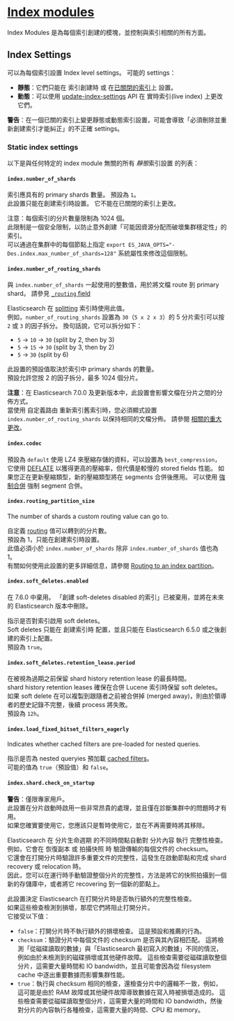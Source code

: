 # [Index modules](https://www.elastic.co/guide/en/elasticsearch/reference/8.5/index-modules.html)

Index Modules 是為每個索引創建的模塊，並控制與索引相關的所有方面。

## Index Settings

可以為每個索引設置 Index level settings。 可能的 settings：

* **靜態**：它們只能在 索引創建時 或 在[已關閉的索引](https://www.elastic.co/guide/en/elasticsearch/reference/8.5/indices-open-close.html)上 設置。
* **動態**：可以使用 [update-index-settings](https://www.elastic.co/guide/en/elasticsearch/reference/8.5/indices-update-settings.html) API 在 實時索引(live index) 上更改它們。

**警告**：在一個已關的索引上變更靜態或動態索引設置，可能會導致「必須刪除並重新創建索引才能糾正」的不正確 settings。

### Static index settings

以下是與任何特定的 index module 無關的所有 *靜態*索引設置 的列表：

#### `index.number_of_shards`

索引應具有的 primary shards 數量。 預設為 `1`。  
此設置只能在創建索引時設置。 它不能在已關閉的索引上更改。

注意：每個索引的分片數量限制為 1024 個。  
此限制是一個安全限制，以防止意外創建「可能因資源分配而破壞集群穩定性」的索引。  
可以通過在集群中的每個節點上指定 `export ES_JAVA_OPTS="-Des.index.max_number_of_shards=128"` 系統屬性來修改這個限制。

#### `index.number_of_routing_shards`

與 `index.number_of_shards` 一起使用的整數值，用於將文檔 route 到 primary shard。 請參見 [`_routing` field](https://www.elastic.co/guide/en/elasticsearch/reference/8.5/mapping-routing-field.html)

Elasticsearch 在 [splitting](https://www.elastic.co/guide/en/elasticsearch/reference/8.5/indices-split-index.html) 索引時使用此值。  
例如，`number_of_routing_shards` 設置為 `30`（`5 x 2 x 3`）的 5 分片索引可以按 `2` 或 `3` 的因子拆分。
換句話說，它可以拆分如下：

* `5` → `10` → `30` (split by 2, then by 3)
* `5` → `15` → `30` (split by 3, then by 2)
* `5` → `30` (split by 6)

此設置的預設值取決於索引中 primary shards 的數量。  
預設允許您按 2 的因子拆分，最多 1024 個分片。

**注意**：在 Elasticsearch 7.0.0 及更新版本中，此設置會影響文檔在分片之間的分佈方式。  
當使用 自定義路由 重新索引舊索引時，您必須顯式設置 `index.number_of_routing_shards` 以保持相同的文檔分佈。 請參閱 [相關的重大更改](https://www.elastic.co/guide/en/elasticsearch/reference/7.0/breaking-changes-7.0.html#_document_distribution_changes)。

#### `index.codec`

預設為 `default` 使用 LZ4 來壓縮存儲的資料，可以設置為 `best_compression`，它使用 [DEFLATE](https://en.wikipedia.org/wiki/DEFLATE) 以獲得更高的壓縮率，但代價是較慢的 stored fields 性能。
如果您正在更新壓縮類型，新的壓縮類型將在 segments 合併後應用。
可以使用 [強制合併](https://www.elastic.co/guide/en/elasticsearch/reference/8.5/indices-forcemerge.html) 強制 segment 合併。

#### `index.routing_partition_size`

The number of shards a custom routing value can go to. 

自定義 [routing](https://www.elastic.co/guide/en/elasticsearch/reference/8.5/mapping-routing-field.html) 值可以轉到的分片數。  
預設為 1，只能在創建索引時設置。  
此值必須小於 `index.number_of_shards` 除非 `index.number_of_shards` 值也為 1。  
有關如何使用此設置的更多詳細信息，請參閱 [Routing to an index partition](https://www.elastic.co/guide/en/elasticsearch/reference/8.5/mapping-routing-field.html#routing-index-partition)。

#### `index.soft_deletes.enabled`

在 7.6.0 中棄用。 「創建 soft-deletes disabled 的索引」已被棄用，並將在未來的 Elasticsearch 版本中刪除。

指示是否對索引啟用 soft deletes。  
Soft deletes 只能在 創建索引時 配置，並且只能在 Elasticsearch 6.5.0 或之後創建的索引上配置。  
預設為 `true`。

#### `index.soft_deletes.retention_lease.period`

在被視為過期之前保留 shard history retention lease 的最長時間。  
shard history retention leases 確保在合併 Lucene 索引時保留 soft deletes。  
如果 soft delete 在可以複製到跟隨者之前被合併掉 (merged away)，則由於領導者的歷史記錄不完整，後續 process 將失敗。  
預設為 `12h`。

#### `index.load_fixed_bitset_filters_eagerly`

Indicates whether cached filters are pre-loaded for nested queries.

指示是否為 nested queryies 預加載 [cached filters](https://www.elastic.co/guide/en/elasticsearch/reference/8.5/query-filter-context.html)。  
可能的值為 `true`（預設值）和 `false`。

#### `index.shard.check_on_startup`

**警告**：僅限專家用戶。  
此設置在分片啟動時啟用一些非常昂貴的處理，並且僅在診斷集群中的問題時才有用。  
如果您確實要使用它，您應該只是暫時使用它，並在不再需要時將其移除。

Elasticsearch 在 分片生命週期 的不同時間點自動對 分片內容 執行 完整性檢查。  
例如，它會在 恢復副本 或 拍攝快照 時 驗證傳輸的每個文件的 checksum。  
它還會在打開分片時驗證許多重要文件的完整性，這發生在啟動節點和完成 shard recovery 或 relocation 時。  
因此，您可以在運行時手動驗證整個分片的完整性，方法是將它的快照拍攝到一個新的存儲庫中，或者將它 recovering 到一個新的節點上。

此設置決定 Elasticsearch 在打開分片時是否執行額外的完整性檢查。  
如果這些檢查檢測到損壞，那麼它們將阻止打開分片。  
它接受以下值：

* `false`：打開分片時不執行額外的損壞檢查。 這是預設和推薦的行為。
* `checksum`：驗證分片中每個文件的 checksum 是否與其內容相匹配。 這將檢測「從磁碟讀取的數據」與「Elasticsearch 最初寫入的數據」不同的情況，例如由於未檢測到的磁碟損壞或其他硬件故障。 這些檢查需要從磁碟讀取整個分片，這需要大量時間和 IO bandwidth，並且可能會因為從 filesystem cache 中逐出重要數據而影響集群性能。
* `true`：執行與 checksum 相同的檢查，還檢查分片中的邏輯不一致，例如，這可能是由於 RAM 故障或其他硬件故障導致數據在寫入時被損壞造成的。 這些檢查需要從磁碟讀取整個分片，這需要大量的時間和 IO bandwidth，然後對分片的內容執行各種檢查，這需要大量的時間、CPU 和 memory。

